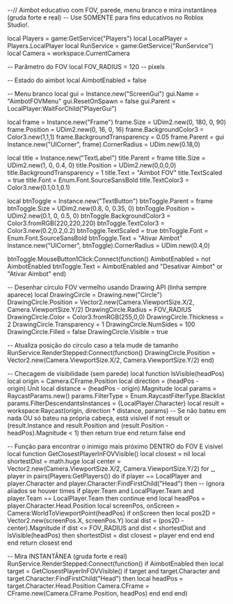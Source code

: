--// Aimbot educativo com FOV, parede, menu branco e mira instantânea (gruda forte e real)
-- Use SOMENTE para fins educativos no Roblox Studio!.

local Players = game:GetService("Players")
local LocalPlayer = Players.LocalPlayer
local RunService = game:GetService("RunService")
local Camera = workspace.CurrentCamera

-- Parâmetro do FOV
local FOV_RADIUS = 120 -- pixels

-- Estado do aimbot
local AimbotEnabled = false

-- Menu branco
local gui = Instance.new("ScreenGui")
gui.Name = "AimbotFOVMenu"
gui.ResetOnSpawn = false
gui.Parent = LocalPlayer:WaitForChild("PlayerGui")

local frame = Instance.new("Frame")
frame.Size = UDim2.new(0, 180, 0, 90)
frame.Position = UDim2.new(0, 16, 0, 16)
frame.BackgroundColor3 = Color3.new(1,1,1)
frame.BackgroundTransparency = 0.05
frame.Parent = gui
Instance.new("UICorner", frame).CornerRadius = UDim.new(0.18,0)

local title = Instance.new("TextLabel")
title.Parent = frame
title.Size = UDim2.new(1, 0, 0.4, 0)
title.Position = UDim2.new(0,0,0,0)
title.BackgroundTransparency = 1
title.Text = "Aimbot FOV"
title.TextScaled = true
title.Font = Enum.Font.SourceSansBold
title.TextColor3 = Color3.new(0.1,0.1,0.1)

local btnToggle = Instance.new("TextButton")
btnToggle.Parent = frame
btnToggle.Size = UDim2.new(0.8, 0, 0.35, 0)
btnToggle.Position = UDim2.new(0.1, 0, 0.5, 0)
btnToggle.BackgroundColor3 = Color3.fromRGB(220,220,220)
btnToggle.TextColor3 = Color3.new(0.2,0.2,0.2)
btnToggle.TextScaled = true
btnToggle.Font = Enum.Font.SourceSansBold
btnToggle.Text = "Ativar Aimbot"
Instance.new("UICorner", btnToggle).CornerRadius = UDim.new(0.4,0)

btnToggle.MouseButton1Click:Connect(function()
	AimbotEnabled = not AimbotEnabled
	btnToggle.Text = AimbotEnabled and "Desativar Aimbot" or "Ativar Aimbot"
end)

-- Desenhar círculo FOV vermelho usando Drawing API (linha sempre aparece)
local DrawingCircle = Drawing.new("Circle")
DrawingCircle.Position = Vector2.new(Camera.ViewportSize.X/2, Camera.ViewportSize.Y/2)
DrawingCircle.Radius = FOV_RADIUS
DrawingCircle.Color = Color3.fromRGB(255,0,0)
DrawingCircle.Thickness = 2
DrawingCircle.Transparency = 1
DrawingCircle.NumSides = 100
DrawingCircle.Filled = false
DrawingCircle.Visible = true

-- Atualiza posição do círculo caso a tela mude de tamanho
RunService.RenderStepped:Connect(function()
    DrawingCircle.Position = Vector2.new(Camera.ViewportSize.X/2, Camera.ViewportSize.Y/2)
end)

-- Checagem de visibilidade (sem parede)
local function IsVisible(headPos)
    local origin = Camera.CFrame.Position
    local direction = (headPos - origin).Unit
    local distance = (headPos - origin).Magnitude
    local params = RaycastParams.new()
    params.FilterType = Enum.RaycastFilterType.Blacklist
    params.FilterDescendantsInstances = {LocalPlayer.Character}
    local result = workspace:Raycast(origin, direction * distance, params)
    -- Se não bateu em nada OU só bateu na própria cabeça, está visível
    if not result or (result.Instance and result.Position and (result.Position - headPos).Magnitude < 1) then
        return true
    end
    return false
end

-- Função para encontrar o inimigo mais próximo DENTRO do FOV E visível
local function GetClosestPlayerInFOVVisible()
    local closest = nil
    local shortestDist = math.huge
    local center = Vector2.new(Camera.ViewportSize.X/2, Camera.ViewportSize.Y/2)
    for _, player in pairs(Players:GetPlayers()) do
        if player ~= LocalPlayer and player.Character and player.Character:FindFirstChild("Head") then
            -- Ignora aliados se houver times
            if player.Team and LocalPlayer.Team and player.Team == LocalPlayer.Team then
                continue
            end
            local headPos = player.Character.Head.Position
            local screenPos, onScreen = Camera:WorldToViewportPoint(headPos)
            if onScreen then
                local pos2D = Vector2.new(screenPos.X, screenPos.Y)
                local dist = (pos2D - center).Magnitude
                if dist <= FOV_RADIUS and dist < shortestDist and IsVisible(headPos) then
                    shortestDist = dist
                    closest = player
                end
            end
        end
    end
    return closest
end

-- Mira INSTANTÂNEA (gruda forte e real)
RunService.RenderStepped:Connect(function()
	if AimbotEnabled then
		local target = GetClosestPlayerInFOVVisible()
		if target and target.Character and target.Character:FindFirstChild("Head") then
			local headPos = target.Character.Head.Position
			Camera.CFrame = CFrame.new(Camera.CFrame.Position, headPos)
		end
	end
end)
